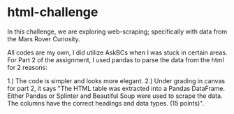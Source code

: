 # html-challenge

In this challenge, we are exploring web-scraping; specifically with data from the Mars Rover Curiosity.

All codes are my own, I did utilize AskBCs when I was stuck in certain areas. For Part 2 of the assignment, I used pandas to parse the data from the html for 2 reasons:

1.) The code is simpler and looks more elegant.
2.) Under grading in canvas for part 2, it says "The HTML table was extracted into a Pandas DataFrame. Either Pandas or Splinter and Beautiful Soup were used to scrape the data. The columns have the correct headings and data types. (15 points)".
